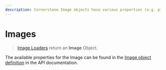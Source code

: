 ```yaml
---
description: Cornerstone Image objects have various properties (e.g. pixel spacing) which are used within the rendering pipeline.
---
```


# Images

> [Image Loaders](image-loaders.md) return an **Image** Object.

The available properties for the Image can be found in the [Image object definition](../api.md#image) in the API documentation.
